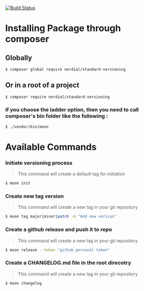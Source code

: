 [![Build Status](https://travis-ci.org/nerdial/standard-versioning.svg?branch=master)](https://travis-ci.org/nerdial/standard-versioning)

# Installing Package through composer

## Globally
```sh
$ composer global require nerdial/standard-versioning
```
## Or in a root of a project

```sh
$ composer require nerdial/standard-versioning
```
### if you choose the ladder option, then you need to call composer's bin folder like the following :
```sh
$ ./vendor/bin/moon 
```


# Available Commands


### Initiate versioning process

> This command will create a default tag for initiation

```sh
$ moon init
```

### Create new tag version

> This command will create a new tag in your git repository

```sh
$ moon tag major|minor|patch -m "Add new version"
```

### Create a github release and push it to repo

> This command will create a new tag in your git repository

```sh
$ moon release --token "github personal token"
```

### Create a CHANGELOG.md file in the root direcotry

> This command will create a new tag in your git repository

```sh
$ moon changelog
```
